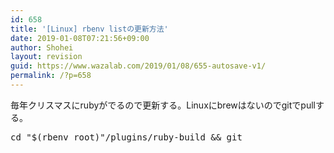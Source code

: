 ```yaml
---
id: 658
title: '[Linux] rbenv listの更新方法'
date: 2019-01-08T07:21:56+09:00
author: Shohei
layout: revision
guid: https://www.wazalab.com/2019/01/08/655-autosave-v1/
permalink: /?p=658
---
```

毎年クリスマスにrubyがでるので更新する。Linuxにbrewはないのでgitでpullする。

<pre class="theme:dark-terminal lang:default decode:true " >cd "$(rbenv root)"/plugins/ruby-build &amp;&amp; git </pre>
